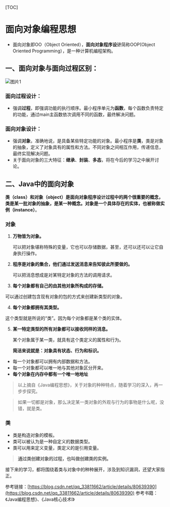 [TOC]
# 面向对象编程思想
- 面向对象即OO（Object Oriented），**面向对象程序设计**简称OOP(Object Oriented Programming），是一种计算机编程架构。
## 一、面向对象与面向过程区别：
![图片1](D:\1myblog\Javablog\PIC\图片1.png)
### 面向过程设计：
- 强调**过程**，即强调功能的执行顺序。最小程序单元为**函数**，每个函数负责特定的功能，通过main主函数依次调用不同的函数，最终解决问题。
### 面向对象设计：
- 强调**对象**，准确地说，是具备某些特定功能的对象。最小程序是**类**，类是对象的抽象，定义了对象具有的属性和方法。不同对象之间相互作用，传递信息，最终实现解决问题。
- 关于面向对象的三大特征：**继承**、**封装**、**多态**，将在今后的学习之中展开讨论。
## 二、Java中的面向对象
**类（class）**和**对象（object）**是面向对象程序设计过程中的两个很重要的概念，类是某一批对象的抽象，是某一种概念。对象是一个具体存在的实体，也被称做**实例（instance）**。
### 对象
1. **万物皆为对象。**

   可以把对象堪称特殊的变量，它也可以存储数据，甚至，还可以还可以让它自身执行操作。

2. **程序是对象的集合，他们通过发送消息来告知彼此所要做的。**

   可以把消息想成是对某特定对象的方法的调用请求。

3.  **每个对象都有自己的由其他对象所构成的存储。**

   可以通过创建包含现有对象的包的方式来创建新类型的对象。

4.  **每个对象都拥有其类型。**

   这个类型就是所说的“类”。因为每个对象都是某个类的实体。

5. **某一特定类型的所有对象都可以接收同样的消息。**

   某个对象属于某一类，就具有这个类定义的属性和行为。
       
   **简洁来说就是：对象具有状态、行为和标识。**

- 每一个对象都可以拥有内部数据和方法。
- 每一个对象都可以唯一地与其他对象区分开来。
- **每个对象在内存中都有一个唯一地地址**

> 以上摘自《Java编程思想》，关于对象的种种特点，随着学习的深入，再一步步探究。

> 如果一切都是对象，那么决定某一类对象的外观与行为的事物是什么呢，没错，就是类。

### 类
- 类是构造对象的模板。
- 类可以被认为是一种自定义的数据类型。
- 类可以用来定义变量，类定义的是引用变量。

> **通过类创建对象的过程，也叫做创建类的实例。**

接下来的学习，都将围绕着类与对象中的种种展开，涉及到知识漏洞，还望大家指正。

参考链接：[https://blog.csdn.net/qq_33811662/article/details/80639390](https://blog.csdn.net/qq_33811662/article/details/80639390)
	参考书籍：《Java编程思想》、《Java核心技术I》